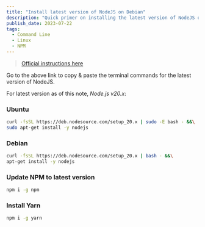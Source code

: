 ```yaml
---
title: "Install latest version of NodeJS on Debian"
description: "Quick primer on installing the latest version of NodeJS on Debian, plus updating NPM and installing Yarn."
publish_date: 2023-07-22
tags:
  - Command Line
  - Linux
  - NPM
---
```


> <a href="https://github.com/nodesource/distributions#debinstall" target="_blank">Official instructions here</a>

Go to the above link to copy & paste the terminal commands for the latest version of NodeJS.

For latest version as of this note, _Node.js v20.x_:

### Ubuntu

```bash
curl -fsSL https://deb.nodesource.com/setup_20.x | sudo -E bash - &&\
sudo apt-get install -y nodejs
```

### Debian

```bash
curl -fsSL https://deb.nodesource.com/setup_20.x | bash - &&\
apt-get install -y nodejs
```

### Update NPM to latest version

```bash
npm i -g npm
```

### Install Yarn

```bash
npm i -g yarn
```

